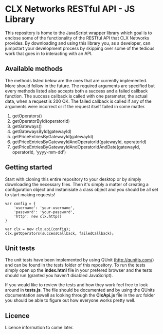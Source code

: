# CLX Networks RESTful API - JS Library

This repository is home to the JavaScript wrapper library which goal is to enclose some of the functionality of the RESTful API that CLX Networks provides. By downloading and using this library 
you, as a developer, can jumpstart your development process by skipping over some of the tedious work that goes in to interacting with an API.

## Available methods

The methods listed below are the ones that are currently implemented. More should follow in the future. The required arguments are specified but every methods listed also accepts both a success 
and a failed callback function. The success callback is called with one parameter, the actual data, when a request is 200 OK. The failed callback is called if any of the arguments were incorrect or 
if the request itself failed in some matter.

1. getOperators()
2. getOperatorById(operatorId)
3. getGateways()
4. getGatewaysById(gatewayId)
5. getPriceEntriesByGatewayId(gatewayId)
6. getPriceEntriesByGatewayIdAndOperatorId(gatewayId, operatorId)
7. getPriceEntriesByGatewayIdAndOperatorIdAndDate(gatewayId, operatorId, 'yyyy-mm-dd')

## Getting started

Start with cloning this entire repository to your desktop or by simply downloading the necessary files. Then it's simply a matter of creating a configuration object and instanisiate a class object 
and you should be all set to start making requests!

```
var config = {
	'username': 'your-username',
	'password': 'your-password',
	'http': new clx.http()
}

var clx = new clx.api(config);
clx.getOperators(successCallback, failedCallback);
```

## Unit tests

The unit tests have been implemented by using QUnit (http://qunitjs.com/) and can be found in the tests folder of this repository. To run the tests simply open up the **index.html** file in your 
prefered browser and the tests should run (granted you haven't disabled JavaScript).

If you would like to review the tests and how they work feel free to look around in **tests.js**. The file should be documented and by using the QUnits documentation aswell as looking through the 
**ClxApi.js** file in the *src* folder you should be able to figure out how everyone works pretty well.

## Licence

Licence information to come later.